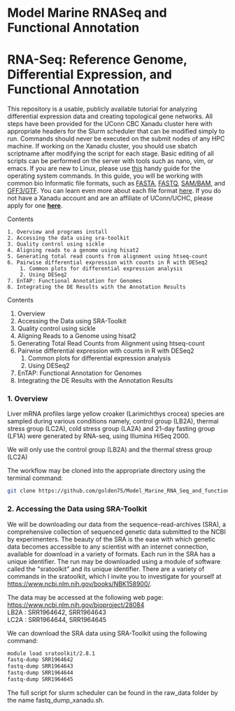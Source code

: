 # Model Marine RNASeq and Functional Annotation
# RNA-Seq: Reference Genome, Differential Expression, and Functional Annotation

This repository is a usable, publicly available tutorial for analyzing differential expression data and creating topological gene networks. All steps have been provided for the UConn CBC Xanadu cluster here with appropriate headers for the Slurm scheduler that can be modified simply to run.  Commands should never be executed on the submit nodes of any HPC machine.  If working on the Xanadu cluster, you should use sbatch scriptname after modifying the script for each stage.  Basic editing of all scripts can be performed on the server with tools such as nano, vim, or emacs.  If you are new to Linux, please use [this](https://bioinformatics.uconn.edu/unix-basics) handy guide for the operating system commands.  In this guide, you will be working with common bio Informatic file formats, such as [FASTA](https://en.wikipedia.org/wiki/FASTA_format), [FASTQ](https://en.wikipedia.org/wiki/FASTQ_format), [SAM/BAM](https://en.wikipedia.org/wiki/SAM_(file_format)), and [GFF3/GTF](https://en.wikipedia.org/wiki/General_feature_format). You can learn even more about each file format [here](https://bioinformatics.uconn.edu/resources-and-events/tutorials/file-formats-tutorial/). If you do not have a Xanadu account and are an affiliate of UConn/UCHC, please apply for one **[here](https://bioinformatics.uconn.edu/contact-us/)**.

Contents   

	1. Overview and programs install
	2. Accessing the data using sra-toolkit
	3. Quality control using sickle
	4. Aligning reads to a genome using hisat2 
	5. Generating total read counts from alignment using htseq-count 
	6. Pairwise differential expression with counts in R with DESeq2
		1. Common plots for differential expression analysis
		2. Using DESeq2
	7. EnTAP: Functional Annotation for Genomes
	8. Integrating the DE Results with the Annotation Results  

Contents
1. Overview
2. Accessing the Data using SRA-Toolkit  
3. Quality control using sickle
4. Aligning Reads to a Genome using hisat2
5. Generating Total Read Counts from Alignment using htseq-count
6. Pairwise differential expression with counts in R with DESeq2
	1. Common plots for differential expression analysis
	2. Using DESeq2
7. EnTAP: Functional Annotation for Genomes
8. Integrating the DE Results with the Annotation Results  


### 1. Overview  

Liver mRNA profiles large yellow croaker (Larimichthys crocea) species are sampled during various conditions namely, control group (LB2A), thermal stress group (LC2A), cold stress group (LA2A) and 21-day fasting group (LF1A) were generated by RNA-seq, using Illumina HiSeq 2000.  

We will only use the control group (LB2A) and the thermal stress group (LC2A) 

The workflow may be cloned into the appropriate directory using the terminal command:  
```bash
git clone https://github.com/golden75/Model_Marine_RNA_Seq_and_functionalAnnotation.git 
```  

### 2. Accessing the Data using SRA-Toolkit    


We will be downloading our data from the sequence-read-archives (SRA), a comprehensive collection of sequenced genetic data submitted to the NCBI by experimenters. The beauty of the SRA is the ease with which genetic data becomes accessible to any scientist with an internet connection, available for download in a variety of formats. Each run in the SRA has a unique identifier. The run may be downloaded using a module of software called the "sratoolkit" and its unique identifier. There are a variety of commands in the sratoolkit, which I invite you to investigate for yourself at https://www.ncbi.nlm.nih.gov/books/NBK158900/.  

The data may be accessed at the following web page: https://www.ncbi.nlm.nih.gov/bioproject/28084  
LB2A : SRR1964642, SRR1964643  
LC2A : SRR1964644, SRR1964645  

We can download the SRA data using SRA-Toolkit using the following command:  
```bash
module load sratoolkit/2.8.1  
fastq-dump SRR1964642  
fastq-dump SRR1964643
fastq-dump SRR1964644  
fastq-dump SRR1964645  
```

The full script for slurm scheduler can be found in the raw_data folder by the name fastq_dump_xanadu.sh.
